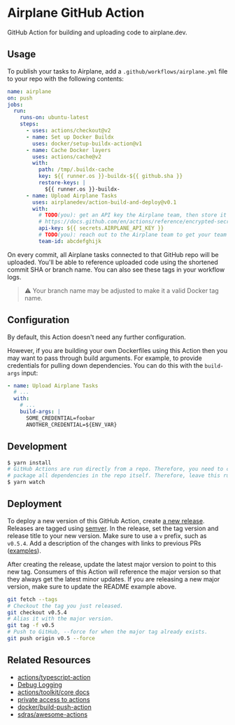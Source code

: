 # Airplane GitHub Action

GitHub Action for building and uploading code to airplane.dev.

## Usage

To publish your tasks to Airplane, add a `.github/workflows/airplane.yml` file to your repo with the following contents:

```yaml
name: airplane
on: push
jobs:
  run:
    runs-on: ubuntu-latest
    steps:
      - uses: actions/checkout@v2
      - name: Set up Docker Buildx
        uses: docker/setup-buildx-action@v1
      - name: Cache Docker layers
        uses: actions/cache@v2
        with:
          path: /tmp/.buildx-cache
          key: ${{ runner.os }}-buildx-${{ github.sha }}
          restore-keys: |
            ${{ runner.os }}-buildx-
      - name: Upload Airplane Tasks
        uses: airplanedev/action-build-and-deploy@v0.1
        with:
          # TODO(you): get an API key the Airplane team, then store it as a GitHub Secret:
          # https://docs.github.com/en/actions/reference/encrypted-secrets#creating-encrypted-secrets-for-a-repository
          api-key: ${{ secrets.AIRPLANE_API_KEY }}
          # TODO(you): reach out to the Airplane team to get your team's ID
          team-id: abcdefghijk
```

On every commit, all Airplane tasks connected to that GitHub repo will be uploaded. You'll be able to reference uploaded code using the shortened commit SHA or branch name. You can also see these tags in your workflow logs.

> ⚠️ Your branch name may be adjusted to make it a valid Docker tag name.

## Configuration

By default, this Action doesn't need any further configuration.

However, if you are building your own Dockerfiles using this Action then you may want to pass through build arguments. For example, to provide credentials for pulling down dependencies. You can do this with the `build-args` input:

```yaml
- name: Upload Airplane Tasks
  # ...
  with:
    # ...
    build-args: |
      SOME_CREDENTIAL=foobar
      ANOTHER_CREDENTIAL=${ENV_VAR}
```

## Development

```sh
$ yarn install
# GitHub Actions are run directly from a repo. Therefore, you need to compile and
# package all dependencies in the repo itself. Therefore, leave this running:
$ yarn watch
```

## Deployment

To deploy a new version of this GitHub Action, create [a new release](https://github.com/airplanedev/action-build-and-deploy/releases/new). Releases are tagged using [semver](https://github.com/actions/toolkit/blob/master/docs/action-versioning.md#versioning). In the release, set the tag version and release title to your new version. Make sure to use a `v` prefix, such as `v0.5.4`. Add a description of the changes with links to previous PRs ([examples](https://github.com/airplanedev/action-build-and-deploy/releases)).

After creating the release, update the latest major version to point to this new tag. Consumers of this Action will reference the major version so that they always get the latest minor updates. If you are releasing a new major version, make sure to update the README example above.

```sh
git fetch --tags
# Checkout the tag you just released.
git checkout v0.5.4
# Alias it with the major version.
git tag -f v0.5
# Push to GitHub, --force for when the major tag already exists.
git push origin v0.5 --force
```

## Related Resources

- [actions/typescript-action](https://github.com/actions/typescript-action)
- [Debug Logging](https://github.com/actions/toolkit/blob/main/docs/action-debugging.md#step-debug-logs)
- [actions/toolkit/core docs](https://github.com/actions/toolkit/tree/main/packages/core)
- [private access to actions](https://github.com/marketplace/actions/private-actions-checkout)
- [docker/build-push-action](https://github.com/docker/build-push-action)
- [sdras/awesome-actions](https://github.com/sdras/awesome-actions)
